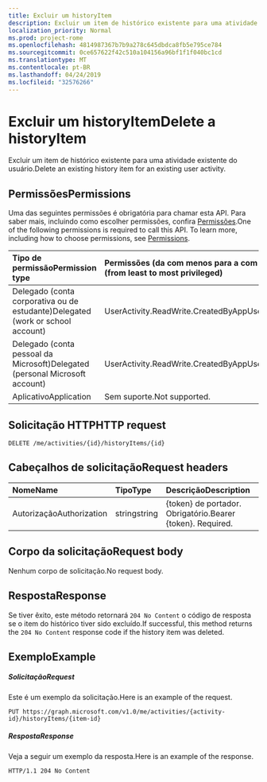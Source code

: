 ```yaml
---
title: Excluir um historyItem
description: Excluir um item de histórico existente para uma atividade existente do usuário.
localization_priority: Normal
ms.prod: project-rome
ms.openlocfilehash: 4814987367b7b9a278c645dbdca8fb5e795ce784
ms.sourcegitcommit: 0ce657622f42c510a104156a96bf1f1f040bc1cd
ms.translationtype: MT
ms.contentlocale: pt-BR
ms.lasthandoff: 04/24/2019
ms.locfileid: "32576266"
---
```

# <a name="delete-a-historyitem"></a><span data-ttu-id="a9089-103">Excluir um historyItem</span><span class="sxs-lookup"><span data-stu-id="a9089-103">Delete a historyItem</span></span>

<span data-ttu-id="a9089-104">Excluir um item de histórico existente para uma atividade existente do usuário.</span><span class="sxs-lookup"><span data-stu-id="a9089-104">Delete an existing history item for an existing user activity.</span></span>

## <a name="permissions"></a><span data-ttu-id="a9089-105">Permissões</span><span class="sxs-lookup"><span data-stu-id="a9089-105">Permissions</span></span>

<span data-ttu-id="a9089-p101">Uma das seguintes permissões é obrigatória para chamar esta API. Para saber mais, incluindo como escolher permissões, confira [Permissões](/graph/permissions-reference).</span><span class="sxs-lookup"><span data-stu-id="a9089-p101">One of the following permissions is required to call this API. To learn more, including how to choose permissions, see [Permissions](/graph/permissions-reference).</span></span>


|<span data-ttu-id="a9089-108">Tipo de permissão</span><span class="sxs-lookup"><span data-stu-id="a9089-108">Permission type</span></span>      | <span data-ttu-id="a9089-109">Permissões (da com menos para a com mais privilégios)</span><span class="sxs-lookup"><span data-stu-id="a9089-109">Permissions (from least to most privileged)</span></span>              |
|:--------------------|:---------------------------------------------------------|
|<span data-ttu-id="a9089-110">Delegado (conta corporativa ou de estudante)</span><span class="sxs-lookup"><span data-stu-id="a9089-110">Delegated (work or school account)</span></span> | <span data-ttu-id="a9089-111">UserActivity.ReadWrite.CreatedByApp</span><span class="sxs-lookup"><span data-stu-id="a9089-111">UserActivity.ReadWrite.CreatedByApp</span></span>    |
|<span data-ttu-id="a9089-112">Delegado (conta pessoal da Microsoft)</span><span class="sxs-lookup"><span data-stu-id="a9089-112">Delegated (personal Microsoft account)</span></span> | <span data-ttu-id="a9089-113">UserActivity.ReadWrite.CreatedByApp</span><span class="sxs-lookup"><span data-stu-id="a9089-113">UserActivity.ReadWrite.CreatedByApp</span></span>    |
|<span data-ttu-id="a9089-114">Aplicativo</span><span class="sxs-lookup"><span data-stu-id="a9089-114">Application</span></span> | <span data-ttu-id="a9089-115">Sem suporte.</span><span class="sxs-lookup"><span data-stu-id="a9089-115">Not supported.</span></span> |

## <a name="http-request"></a><span data-ttu-id="a9089-116">Solicitação HTTP</span><span class="sxs-lookup"><span data-stu-id="a9089-116">HTTP request</span></span>

<!-- { "blockType": "ignored" } -->

```http
DELETE /me/activities/{id}/historyItems/{id}
```

## <a name="request-headers"></a><span data-ttu-id="a9089-117">Cabeçalhos de solicitação</span><span class="sxs-lookup"><span data-stu-id="a9089-117">Request headers</span></span>

|<span data-ttu-id="a9089-118">Nome</span><span class="sxs-lookup"><span data-stu-id="a9089-118">Name</span></span> | <span data-ttu-id="a9089-119">Tipo</span><span class="sxs-lookup"><span data-stu-id="a9089-119">Type</span></span> | <span data-ttu-id="a9089-120">Descrição</span><span class="sxs-lookup"><span data-stu-id="a9089-120">Description</span></span>|
|:----|:-----|:-----------|
|<span data-ttu-id="a9089-121">Autorização</span><span class="sxs-lookup"><span data-stu-id="a9089-121">Authorization</span></span> | <span data-ttu-id="a9089-122">string</span><span class="sxs-lookup"><span data-stu-id="a9089-122">string</span></span> | <span data-ttu-id="a9089-p102">{token} de portador. Obrigatório.</span><span class="sxs-lookup"><span data-stu-id="a9089-p102">Bearer {token}. Required.</span></span>|

## <a name="request-body"></a><span data-ttu-id="a9089-125">Corpo da solicitação</span><span class="sxs-lookup"><span data-stu-id="a9089-125">Request body</span></span>

<span data-ttu-id="a9089-126">Nenhum corpo de solicitação.</span><span class="sxs-lookup"><span data-stu-id="a9089-126">No request body.</span></span>

## <a name="response"></a><span data-ttu-id="a9089-127">Resposta</span><span class="sxs-lookup"><span data-stu-id="a9089-127">Response</span></span>

<span data-ttu-id="a9089-128">Se tiver êxito, este método retornará `204 No Content` o código de resposta se o item do histórico tiver sido excluído.</span><span class="sxs-lookup"><span data-stu-id="a9089-128">If successful, this method returns the `204 No Content` response code if the history item was deleted.</span></span>

## <a name="example"></a><span data-ttu-id="a9089-129">Exemplo</span><span class="sxs-lookup"><span data-stu-id="a9089-129">Example</span></span>

##### <a name="request"></a><span data-ttu-id="a9089-130">Solicitação</span><span class="sxs-lookup"><span data-stu-id="a9089-130">Request</span></span>

<span data-ttu-id="a9089-131">Este é um exemplo da solicitação.</span><span class="sxs-lookup"><span data-stu-id="a9089-131">Here is an example of the request.</span></span>

<!-- {
  "blockType": "request",
  "name": "delete_historyItem"
}-->

```http
PUT https://graph.microsoft.com/v1.0/me/activities/{activity-id}/historyItems/{item-id}
```

##### <a name="response"></a><span data-ttu-id="a9089-132">Resposta</span><span class="sxs-lookup"><span data-stu-id="a9089-132">Response</span></span>

<span data-ttu-id="a9089-133">Veja a seguir um exemplo da resposta.</span><span class="sxs-lookup"><span data-stu-id="a9089-133">Here is an example of the response.</span></span>

<!-- {
  "blockType": "response",
  "truncated": true,
} -->

```http
HTTP/1.1 204 No Content
```

<!-- uuid: 8fcb5dbc-d5aa-4681-8e31-b001d5168d79
2017-06-07 14:57:30 UTC -->
<!-- {
  "type": "#page.annotation",
  "description": "Delete historyitem",
  "keywords": "",
  "section": "documentation",
  "tocPath": ""
}-->

